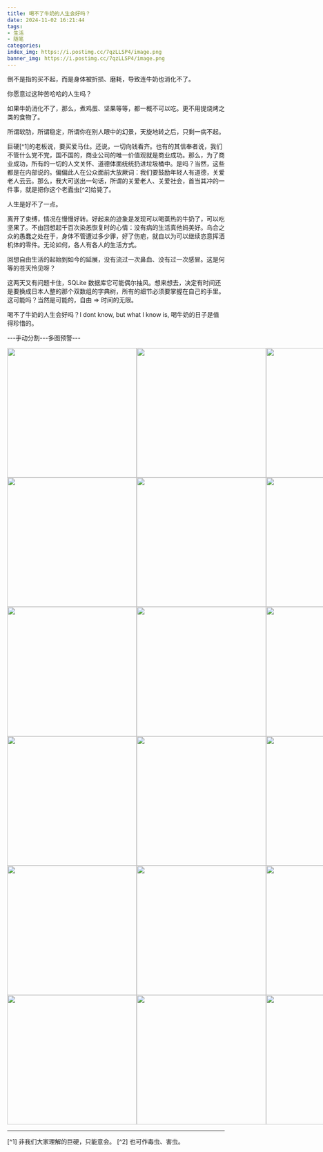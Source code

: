 ```yaml
---
title: 喝不了牛奶的人生会好吗？
date: 2024-11-02 16:21:44
tags:
- 生活
- 随笔
categories:
index_img: https://i.postimg.cc/7qzLLSP4/image.png
banner_img: https://i.postimg.cc/7qzLLSP4/image.png
---
```


倒不是指的买不起，而是身体被折损、磨耗，导致连牛奶也消化不了。

你愿意过这种苦哈哈的人生吗？

如果牛奶消化不了，那么，煮鸡蛋、坚果等等，都一概不可以吃。更不用提烧烤之类的食物了。

所谓软肋，所谓稳定，所谓你在别人眼中的幻景，天旋地转之后，只剩一病不起。

巨硬[^1]的老板说，要买爱马仕。还说，一切向钱看齐。也有的其信奉者说，我们不管什么党不党，国不国的，商业公司的唯一价值观就是商业成功。那么，为了商业成功，所有的一切的人文关怀、道德体面统统扔进垃圾桶中。是吗？当然，这些都是在内部说的。偏偏此人在公众面前大放厥词：我们要鼓励年轻人有道德，关爱老人云云。那么，我大可送出一句话，所谓的关爱老人、关爱社会，首当其冲的一件事，就是把你这个老蠹虫[^2]给毙了。

人生是好不了一点。

离开了束缚，情况在慢慢好转。好起来的迹象是发现可以喝蒸热的牛奶了，可以吃坚果了。不由回想起千百次染恙恢复时的心情：没有病的生活真他妈美好。乌合之众的愚蠢之处在于，身体不管遭过多少罪，好了伤疤，就自以为可以继续恣意挥洒机体的零件。无论如何，各人有各人的生活方式。

回想自由生活的起始到如今的延展，没有流过一次鼻血、没有过一次感冒。这是何等的苍天怜见呀？

这两天又有问题卡住，SQLite 数据库它可能偶尔抽风。想来想去，决定有时间还是要换成日本人整的那个双数组的字典树，所有的细节必须要掌握在自己的手里。这可能吗？当然是可能的，自由 => 时间的无限。

喝不了牛奶的人生会好吗？I dont know, but what I know is, 喝牛奶的日子是值得珍惜的。

---手动分割---多图预警---

<div style="display: flex; justify-content: space-around;">
    <img src="https://i.postimg.cc/KYK3V9V4/IMG-20241029-222306.jpg" alt="" width=300 />
    <img src="https://i.postimg.cc/gc38mT0Z/IMG-20241030-131141.jpg" alt="" width=300 />
    <img src="https://i.postimg.cc/xTYHC3kF/IMG-20241030-131152.jpg" alt="" width=300 />
    <img src="https://i.postimg.cc/VLRtb0ns/IMG-20241030-131156.jpg" alt="" width=300 />
</div>

<div style="display: flex; justify-content: space-around;">
    <img src="https://i.postimg.cc/T3NWt8tZ/IMG-20241030-131210.jpg" alt="" width=300 />
    <img src="https://i.postimg.cc/PxwZL6z0/IMG-20241030-134742.jpg" alt="" width=300 />
    <img src="https://i.postimg.cc/PJnD1mSJ/IMG-20241030-140233.jpg" alt="" width=300 />
    <img src="https://i.postimg.cc/L5k1DnWT/IMG-20241030-154331.jpg" alt="" width=300 />
</div>

<div style="display: flex; justify-content: space-around;">
    <img src="https://i.postimg.cc/q7Yyvfn8/IMG-20241030-161112.jpg" alt="" width=300 />
    <img src="https://i.postimg.cc/XvX9WNZj/IMG-20241030-161545.jpg" alt="" width=300 />
    <img src="https://i.postimg.cc/LsrgMtKD/IMG-20241030-161550.jpg" alt="" width=300 />
    <img src="https://i.postimg.cc/2Sk4H7rB/IMG-20241030-163152.jpg" alt="" width=300 />
</div>

<div style="display: flex; justify-content: space-around;">
    <img src="https://i.postimg.cc/L8xjGg8Q/IMG-20241030-220843.jpg" alt="" width=300 />
    <img src="https://i.postimg.cc/pVjYydsy/IMG-20241031-113701.jpg" alt="" width=300 />
    <img src="https://i.postimg.cc/d1b24MVq/IMG-20241031-120255.jpg" alt="" width=300 />
    <img src="https://i.postimg.cc/yx0FGfD0/IMG-20241101-124252.jpg" alt="" width=300 />
</div>

<div style="display: flex; justify-content: space-around;">
    <img src="https://i.postimg.cc/m2bzRZqv/IMG-20241101-200603.jpg" alt="" width=300 />
    <img src="https://i.postimg.cc/MKdcG2Jv/IMG-20241101-231116.jpg" alt="" width=300 />
    <img src="https://i.postimg.cc/L6MkPMWD/IMG-20241102-132501.jpg" alt="" width=300 />
    <img src="https://i.postimg.cc/vBfg84Gs/IMG-20241102-133214.jpg" alt="" width=300 />
</div>

<div style="display: flex; justify-content: space-around;">
    <img src="https://i.postimg.cc/SRGn8HX1/IMG-20241102-133444.jpg" alt="" width=300 />
    <img src="https://i.postimg.cc/J73D9HT3/IMG-20241102-142831.jpg" alt="" width=300 />
    <img src="https://i.postimg.cc/Bb38jJv1/IMG-20241102-150549.jpg" alt="" width=300 />
    <img src="https://i.postimg.cc/0NJrZzMw/IMG-20241029-122953.jpg" alt="" width=300 />
</div>

----------

[^1] 非我们大家理解的巨硬，只能意会。
[^2] 也可作毒虫、害虫。


